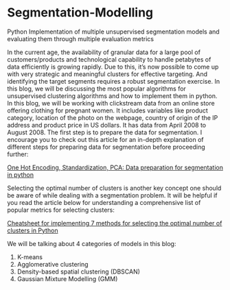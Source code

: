 # Segmentation-Modelling
Python Implementation of multiple unsupervised segmentation models and evaluating them through multiple evaluation metrics

In the current age, the availability of granular data for a large pool of customers/products and technological capability to handle petabytes of data efficiently is growing rapidly. Due to this, it’s now possible to come up with very strategic and meaningful clusters for effective targeting. And identifying the target segments requires a robust segmentation exercise. In this blog, we will be discussing the most popular algorithms for unsupervised clustering algorithms and how to implement them in python.
In this blog, we will be working with clickstream data from an online store offering clothing for pregnant women. It includes variables like product category, location of the photo on the webpage, country of origin of the IP address and product price in US dollars. It has data from April 2008 to August 2008.
The first step is to prepare the data for segmentation. I encourage you to check out this article for an in-depth explanation of different steps for preparing data for segmentation before proceeding further:

[One Hot Encoding, Standardization, PCA: Data preparation for segmentation in python](https://towardsdatascience.com/one-hot-encoding-standardization-pca-data-preparation-steps-for-segmentation-in-python-24d07671cf0b)

Selecting the optimal number of clusters is another key concept one should be aware of while dealing with a segmentation problem. It will be helpful if you read the article below for understanding a comprehensive list of popular metrics for selecting clusters:

[Cheatsheet for implementing 7 methods for selecting the optimal number of clusters in Python](https://towardsdatascience.com/cheat-sheet-to-implementing-7-methods-for-selecting-optimal-number-of-clusters-in-python-898241e1d6ad)

We will be talking about 4 categories of models in this blog:
1. K-means
2. Agglomerative clustering
3. Density-based spatial clustering (DBSCAN)
4. Gaussian Mixture Modelling (GMM)
